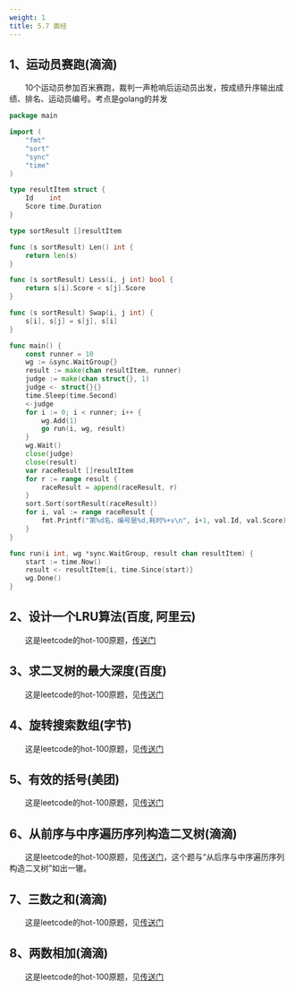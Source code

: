 ```yaml
---
weight: 1
title: 5.7 面经
---
```


## 1、运动员赛跑(滴滴)

&emsp;&emsp;10个运动员参加百米赛跑，裁判一声枪响后运动员出发，按成绩升序输出成绩、排名、运动员编号。考点是golang的并发

```go
package main

import (
	"fmt"
	"sort"
	"sync"
	"time"
)

type resultItem struct {
	Id    int
	Score time.Duration
}

type sortResult []resultItem

func (s sortResult) Len() int {
	return len(s)
}

func (s sortResult) Less(i, j int) bool {
	return s[i].Score < s[j].Score
}

func (s sortResult) Swap(i, j int) {
	s[i], s[j] = s[j], s[i]
}

func main() {
	const runner = 10
	wg := &sync.WaitGroup{}
	result := make(chan resultItem, runner)
	judge := make(chan struct{}, 1)
	judge <- struct{}{}
	time.Sleep(time.Second)
	<-judge
	for i := 0; i < runner; i++ {
		wg.Add(1)
		go run(i, wg, result)
	}
	wg.Wait()
	close(judge)
	close(result)
	var raceResult []resultItem
	for r := range result {
		raceResult = append(raceResult, r)
	}
	sort.Sort(sortResult(raceResult))
	for i, val := range raceResult {
		fmt.Printf("第%d名，编号是%d,耗时%+v\n", i+1, val.Id, val.Score)
	}
}

func run(i int, wg *sync.WaitGroup, result chan resultItem) {
	start := time.Now()
	result <- resultItem{i, time.Since(start)}
	wg.Done()
}
```

## 2、设计一个LRU算法(百度, 阿里云)

&emsp;&emsp;这是leetcode的hot-100原题，[传送门](https://yswang837.github.io/docs/example/leetcode/5.1-hot100/#146lru%E7%BC%93%E5%AD%98)

## 3、求二叉树的最大深度(百度)

&emsp;&emsp;这是leetcode的hot-100原题，见[传送门](https://yswang837.github.io/docs/example/leetcode/5.1-hot100/#104-%E4%BA%8C%E5%8F%89%E6%A0%91%E7%9A%84%E6%9C%80%E5%A4%A7%E6%B7%B1%E5%BA%A6)

## 4、旋转搜索数组(字节)

&emsp;&emsp;这是leetcode的hot-100原题，见[传送门](https://yswang837.github.io/docs/example/leetcode/5.1-hot100/#33%E6%90%9C%E7%B4%A2%E6%97%8B%E8%BD%AC%E6%8E%92%E5%BA%8F%E6%95%B0%E7%BB%84)

## 5、有效的括号(美团)

&emsp;&emsp;这是leetcode的hot-100原题，见[传送门](https://yswang837.github.io/docs/example/leetcode/5.1-hot100/#20-%E6%9C%89%E6%95%88%E7%9A%84%E6%8B%AC%E5%8F%B7)

## 6、从前序与中序遍历序列构造二叉树(滴滴)

&emsp;&emsp;这是leetcode的hot-100原题，见[传送门](https://yswang837.github.io/docs/example/leetcode/5.1-hot100/#105-%E4%BB%8E%E5%89%8D%E5%BA%8F%E4%B8%8E%E4%B8%AD%E5%BA%8F%E9%81%8D%E5%8E%86%E5%BA%8F%E5%88%97%E6%9E%84%E9%80%A0%E4%BA%8C%E5%8F%89%E6%A0%91)，这个题与“从后序与中序遍历序列构造二叉树”如出一辙。

## 7、三数之和(滴滴)

&emsp;&emsp;这是leetcode的hot-100原题，见[传送门](https://yswang837.github.io/docs/example/leetcode/5.1-hot100/#15%E4%B8%89%E6%95%B0%E4%B9%8B%E5%92%8C)

## 8、两数相加(滴滴)

&emsp;&emsp;这是leetcode的hot-100原题，见[传送门](https://yswang837.github.io/docs/example/leetcode/5.1-hot100/#2-%E4%B8%A4%E6%95%B0%E7%9B%B8%E5%8A%A0)
